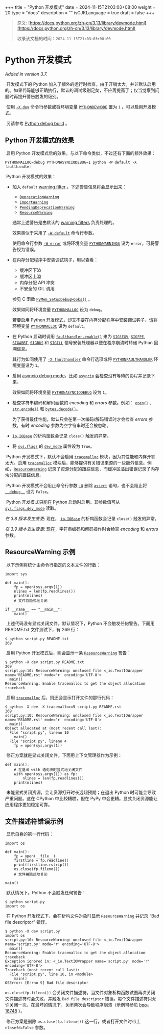 +++
title = "Python 开发模式"
date = 2024-11-15T21:03:03+08:00
weight = 20
type = "docs"
description = ""
isCJKLanguage = true
draft = false
+++

> 原文: [https://docs.python.org/zh-cn/3.13/library/devmode.html](https://docs.python.org/zh-cn/3.13/library/devmode.html)
>
> 收录该文档的时间：`2024-11-15T21:03:03+08:00`

# Python 开发模式

*Added in version 3.7.*

​	开发模式下的 Python 加入了额外的运行时检查，由于开销太大，并非默认启用的。如果代码能够正确执行，默认的调试级别足矣，不应再提高了；仅当觉察到问题时再提升警告触发的级别。

​	使用 [`-X dev`](https://docs.python.org/zh-cn/3.13/using/cmdline.html#cmdoption-X) 命令行参数或将环境变量 [`PYTHONDEVMODE`](https://docs.python.org/zh-cn/3.13/using/cmdline.html#envvar-PYTHONDEVMODE) 置为 `1` ，可以启用开发模式。

​	另请参考 [Python debug build](https://docs.python.org/zh-cn/3.13/using/configure.html#debug-build) 。

## Python 开发模式的效果

​	启用 Python 开发模式后的效果，与以下命令类似，不过还有下面的额外效果：

```
PYTHONMALLOC=debug PYTHONASYNCIODEBUG=1 python -W default -X faulthandler
```

​	Python 开发模式的效果：

- 加入 `default` [warning filter](https://docs.python.org/zh-cn/3.13/library/warnings.html#describing-warning-filters) 。下述警告信息将会显示出来：

  - [`DeprecationWarning`](https://docs.python.org/zh-cn/3.13/library/exceptions.html#DeprecationWarning)
  - [`ImportWarning`](https://docs.python.org/zh-cn/3.13/library/exceptions.html#ImportWarning)
  - [`PendingDeprecationWarning`](https://docs.python.org/zh-cn/3.13/library/exceptions.html#PendingDeprecationWarning)
  - [`ResourceWarning`](https://docs.python.org/zh-cn/3.13/library/exceptions.html#ResourceWarning)

  通常上述警告是由默认的 [warning filters](https://docs.python.org/zh-cn/3.13/library/warnings.html#describing-warning-filters) 负责处理的。

  效果类似于采用了 [`-W default`](https://docs.python.org/zh-cn/3.13/using/cmdline.html#cmdoption-W) 命令行参数。

  使用命令行参数 [`-W error`](https://docs.python.org/zh-cn/3.13/using/cmdline.html#cmdoption-W) 或将环境变量 [`PYTHONWARNINGS`](https://docs.python.org/zh-cn/3.13/using/cmdline.html#envvar-PYTHONWARNINGS) 设为 `error`，可将警告视为错误。

- 在内存分配程序中安装调试钩子，用以查看：

  - 缓冲区下溢
  - 缓冲区上溢
  - 内存分配 API 冲突
  - 不安全的 GIL 调用

  参见 C 函数 [`PyMem_SetupDebugHooks()`](https://docs.python.org/zh-cn/3.13/c-api/memory.html#c.PyMem_SetupDebugHooks) 。

  效果如同将环境变量 [`PYTHONMALLOC`](https://docs.python.org/zh-cn/3.13/using/cmdline.html#envvar-PYTHONMALLOC) 设为 `debug`。

  若要启用 Python 开发模式，却又不要在内存分配程序中安装调试钩子，请将 环境变量 [`PYTHONMALLOC`](https://docs.python.org/zh-cn/3.13/using/cmdline.html#envvar-PYTHONMALLOC) 设为 `default`。

- 在 Python 启动时调用 [`faulthandler.enable()`](https://docs.python.org/zh-cn/3.13/library/faulthandler.html#faulthandler.enable) 来为 [`SIGSEGV`](https://docs.python.org/zh-cn/3.13/library/signal.html#signal.SIGSEGV), [`SIGFPE`](https://docs.python.org/zh-cn/3.13/library/signal.html#signal.SIGFPE), [`SIGABRT`](https://docs.python.org/zh-cn/3.13/library/signal.html#signal.SIGABRT), [`SIGBUS`](https://docs.python.org/zh-cn/3.13/library/signal.html#signal.SIGBUS) 和 [`SIGILL`](https://docs.python.org/zh-cn/3.13/library/signal.html#signal.SIGILL) 信号安装处理器以便在程序崩溃时转储 Python 回溯信息。

  其行为如同使用了 [`-X faulthandler`](https://docs.python.org/zh-cn/3.13/using/cmdline.html#cmdoption-X) 命令行选项或将 [`PYTHONFAULTHANDLER`](https://docs.python.org/zh-cn/3.13/using/cmdline.html#envvar-PYTHONFAULTHANDLER) 环境变量设为 `1`。

- 启用 [asyncio debug mode](https://docs.python.org/zh-cn/3.13/library/asyncio-dev.html#asyncio-debug-mode)。比如 [`asyncio`](https://docs.python.org/zh-cn/3.13/library/asyncio.html#module-asyncio) 会检查没有等待的协程并记录下来。

  效果如同将环境变量 [`PYTHONASYNCIODEBUG`](https://docs.python.org/zh-cn/3.13/using/cmdline.html#envvar-PYTHONASYNCIODEBUG) 设为 `1`。

- 检查字符串编码和解码函数的 *encoding* 和 *errors* 参数。例如： [`open()`](https://docs.python.org/zh-cn/3.13/library/functions.html#open) 、 [`str.encode()`](https://docs.python.org/zh-cn/3.13/library/stdtypes.html#str.encode) 和 [`bytes.decode()`](https://docs.python.org/zh-cn/3.13/library/stdtypes.html#bytes.decode)。

  为了获得最佳性能，默认只会在第一次编码/解码错误时才会检查 *errors* 参数，有时 *encoding* 参数为空字符串时还会被忽略。

- [`io.IOBase`](https://docs.python.org/zh-cn/3.13/library/io.html#io.IOBase) 的析构函数会记录 `close()` 触发的异常。

- 将 [`sys.flags`](https://docs.python.org/zh-cn/3.13/library/sys.html#sys.flags) 的 [`dev_mode`](https://docs.python.org/zh-cn/3.13/library/sys.html#sys.flags.dev_mode) 属性设为 `True`。

​	Python 开发模式下，默认不会启用 [`tracemalloc`](https://docs.python.org/zh-cn/3.13/library/tracemalloc.html#module-tracemalloc) 模块，因为其性能和内存开销太大。启用 [`tracemalloc`](https://docs.python.org/zh-cn/3.13/library/tracemalloc.html#module-tracemalloc) 模块后，能够提供有关错误来源的一些额外信息。例如，[`ResourceWarning`](https://docs.python.org/zh-cn/3.13/library/exceptions.html#ResourceWarning) 记录了资源分配的跟踪信息，而缓冲区溢出错误记录了内存块分配的跟踪信息。

​	Python 开发模式不会阻止命令行参数 [`-O`](https://docs.python.org/zh-cn/3.13/using/cmdline.html#cmdoption-O) 删除 [`assert`](https://docs.python.org/zh-cn/3.13/reference/simple_stmts.html#assert) 语句，也不会阻止将 [`__debug__`](https://docs.python.org/zh-cn/3.13/library/constants.html#debug__) 设为 `False`。

​	Python 开发模式只能在 Python 启动时启用。其参数值可从 [`sys.flags.dev_mode`](https://docs.python.org/zh-cn/3.13/library/sys.html#sys.flags) 读取。

*在 3.8 版本发生变更:* 现在， [`io.IOBase`](https://docs.python.org/zh-cn/3.13/library/io.html#io.IOBase) 的析构函数会记录 `close()` 触发的异常。

*在 3.9 版本发生变更:* 现在，字符串编码和解码操作时会检查 *encoding* 和 *errors* 参数。

## ResourceWarning 示例

​	以下示例将统计由命令行指定的文本文件的行数：

```
import sys

def main():
    fp = open(sys.argv[1])
    nlines = len(fp.readlines())
    print(nlines)
    # 文件将隐式地关闭

if __name__ == "__main__":
    main()
```

​	上述代码没有显式关闭文件。默认情况下，Python 不会触发任何警告。下面用 README.txt 文件测试下，有 269 行：

```
$ python script.py README.txt
269
```

​	启用 Python 开发模式后，则会显示一条 [`ResourceWarning`](https://docs.python.org/zh-cn/3.13/library/exceptions.html#ResourceWarning) 警告：

```
$ python -X dev script.py README.txt
269
script.py:10: ResourceWarning: unclosed file <_io.TextIOWrapper name='README.rst' mode='r' encoding='UTF-8'>
  main()
ResourceWarning: Enable tracemalloc to get the object allocation traceback
```

​	启用 [`tracemalloc`](https://docs.python.org/zh-cn/3.13/library/tracemalloc.html#module-tracemalloc) 后，则还会显示打开文件的那行代码：

```
$ python -X dev -X tracemalloc=5 script.py README.rst
269
script.py:10: ResourceWarning: unclosed file <_io.TextIOWrapper name='README.rst' mode='r' encoding='UTF-8'>
  main()
Object allocated at (most recent call last):
  File "script.py", lineno 10
    main()
  File "script.py", lineno 4
    fp = open(sys.argv[1])
```

​	修正方案就是显式关闭文件。下面用上下文管理器作为示例：

```
def main():
    # 在退出 with 语句块时显式地关闭文件
    with open(sys.argv[1]) as fp:
        nlines = len(fp.readlines())
    print(nlines)
```

​	未能显式关闭资源，会让资源打开时长远超预期；在退出 Python 时可能会导致严重问题。这在 CPython 中比较糟糕，但在 PyPy 中会更糟。显式关闭资源能让应用程序更加稳定可靠。

## 文件描述符错误示例

​	显示自身的第一行代码：

```
import os

def main():
    fp = open(__file__)
    firstline = fp.readline()
    print(firstline.rstrip())
    os.close(fp.fileno())
    # 文件被隐式地关闭

main()
```

​	默认情况下，Python 不会触发任何警告：

```
$ python script.py
import os
```

​	在 Python 开发模式下，会在析构文件对象时显示 [`ResourceWarning`](https://docs.python.org/zh-cn/3.13/library/exceptions.html#ResourceWarning) 并记录 “Bad file descriptor” 错误。

```
$ python -X dev script.py
import os
script.py:10: ResourceWarning: unclosed file <_io.TextIOWrapper name='script.py' mode='r' encoding='UTF-8'>
  main()
ResourceWarning: Enable tracemalloc to get the object allocation traceback
Exception ignored in: <_io.TextIOWrapper name='script.py' mode='r' encoding='UTF-8'>
Traceback (most recent call last):
  File "script.py", line 10, in <module>
    main()
OSError: [Errno 9] Bad file descriptor
```

`os.close(fp.fileno())` 会关闭文件描述符。当文件对象析构函数试图再次关闭文件描述符时会失败，并触发 `Bad file descriptor` 错误。每个文件描述符只允许关闭一次。在最坏的情况下，关闭两次会导致程序崩溃（示例可参见 [bpo-18748](https://bugs.python.org/issue?@action=redirect&bpo=18748) ）。

​	修正方案是删除 `os.close(fp.fileno())` 这一行，或者打开文件时带上 `closefd=False` 参数。
